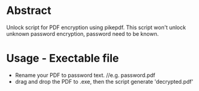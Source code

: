 # Abstract
Unlock script for PDF encryption using pikepdf.
This script won't unlock unknown password encryption, password need to be known.

# Usage - Exectable file
- Rename your PDF to password text. //e.g. password.pdf
- drag and drop the PDF to .exe, then the script generate 'decrypted.pdf'
